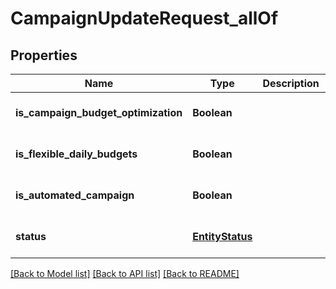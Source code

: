 # CampaignUpdateRequest_allOf
## Properties

| Name | Type | Description | Notes |
|------------ | ------------- | ------------- | -------------|
| **is\_campaign\_budget\_optimization** | **Boolean** |  | [optional] [default to null] |
| **is\_flexible\_daily\_budgets** | **Boolean** |  | [optional] [default to null] |
| **is\_automated\_campaign** | **Boolean** |  | [optional] [default to null] |
| **status** | [**EntityStatus**](EntityStatus.md) |  | [optional] [default to null] |

[[Back to Model list]](../README.md#documentation-for-models) [[Back to API list]](../README.md#documentation-for-api-endpoints) [[Back to README]](../README.md)

